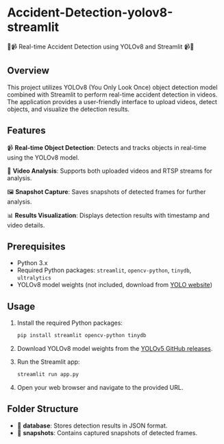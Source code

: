 # Accident-Detection-yolov8-streamlit

🚗📹 Real-time Accident Detection using YOLOv8 and Streamlit 📹🚗

## Overview

This project utilizes YOLOv8 (You Only Look Once) object detection model combined with Streamlit to perform real-time accident detection in videos. The application provides a user-friendly interface to upload videos, detect objects, and visualize the detection results.

## Features

📹 **Real-time Object Detection**: Detects and tracks objects in real-time using the YOLOv8 model.

🎥 **Video Analysis**: Supports both uploaded videos and RTSP streams for analysis.

🖼️ **Snapshot Capture**: Saves snapshots of detected frames for further analysis.

📊 **Results Visualization**: Displays detection results with timestamp and video details.

## Prerequisites

- Python 3.x
- Required Python packages: `streamlit`, `opencv-python`, `tinydb`, `ultralytics`
- YOLOv8 model weights (not included, download from [YOLO website](https://github.com/ultralytics/yolov5/releases))

## Usage

1. Install the required Python packages:

    ```bash
    pip install streamlit opencv-python tinydb
    ```

2. Download YOLOv8 model weights from the [YOLOv5 GitHub releases](https://github.com/ultralytics/yolov5/releases).

3. Run the Streamlit app:

    ```bash
    streamlit run app.py
    ```

4. Open your web browser and navigate to the provided URL.

## Folder Structure

- 📁 **database**: Stores detection results in JSON format.
- 📁 **snapshots**: Contains captured snapshots of detected frames.
